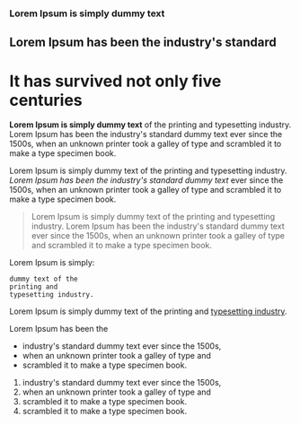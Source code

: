 ### Lorem Ipsum is simply dummy text

## Lorem Ipsum has been the industry's standard

# It has survived not only five centuries

**Lorem Ipsum is simply dummy text** of the printing and typesetting industry. Lorem Ipsum has been the industry's standard dummy text ever since the 1500s, when an unknown printer took a galley of type and scrambled it to make a type specimen book.

Lorem Ipsum is simply dummy text of the printing and typesetting industry. *Lorem Ipsum has been the industry's standard dummy text* ever since the 1500s, when an unknown printer took a galley of type and scrambled it to make a type specimen book.

> Lorem Ipsum is simply dummy text of the printing and typesetting industry. Lorem Ipsum has been the industry's standard dummy text ever since the 1500s, when an unknown printer took a galley of type and scrambled it to make a type specimen book.

Lorem Ipsum is simply:
```
dummy text of the 
printing and 
typesetting industry.
```
Lorem Ipsum is simply dummy text of the printing and [typesetting industry](http://google.de). 

Lorem Ipsum has been the 

 - industry's standard dummy text ever since the 1500s, 
 - when an unknown printer took a galley of type and 
 - scrambled it to make a type specimen book.
 
 1. industry's standard dummy text ever since the 1500s, 
 2. when an unknown printer took a galley of type and 
 3. scrambled it to make a type specimen book.
 4. scrambled it to make a type specimen book.
